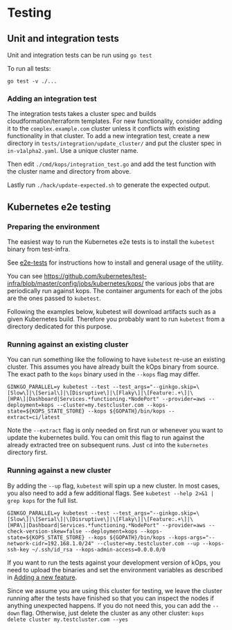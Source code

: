 # Testing

## Unit and integration tests

Unit and integration tests can be run using  `go test`

To run all tests:
```
go test -v ./...
```

### Adding an integration test

The integration tests takes a cluster spec and builds cloudformation/terraform templates. For new functionality, consider adding it to the `complex.example.com` cluster unless it conflicts with existing functionality in that cluster. To add a new integration test, create a new directory in `tests/integration/update_cluster/` and put the cluster spec in `in-v1alpha2.yaml`. Use a unique cluster name.

Then edit `./cmd/kops/integration_test.go` and add the test function with the cluster name and directory from above.

Lastly run `./hack/update-expected.sh` to generate the expected output.

## Kubernetes e2e testing

### Preparing the environment

The easiest way to run the Kubernetes e2e tests is to install the `kubetest` binary from test-infra.

See [e2e-tests](https://github.com/kubernetes/community/blob/master/contributors/devel/sig-testing/e2e-tests.md) for instructions how to install and general usage of the utility.

You can see https://github.com/kubernetes/test-infra/blob/master/config/jobs/kubernetes/kops/ the various jobs that are periodically run against kops.
The container arguments for each of the jobs are the ones passed to `kubetest`.

Following the examples below, kubetest will download artifacts such as a given Kubernetes build. Therefore you probably want to run `kubetest` from a directory dedicated for this purpose.

### Running against an existing cluster

You can run something like the following to have `kubetest` re-use an existing cluster.
This assumes you have already built the kOps binary from source. The exact path to the `kops` binary used in the `--kops` flag may differ.

```
GINKGO_PARALLEL=y kubetest --test --test_args="--ginkgo.skip=\[Slow\]|\[Serial\]|\[Disruptive\]|\[Flaky\]|\[Feature:.+\]|\[HPA\]|Dashboard|Services.*functioning.*NodePort" --provider=aws --deployment=kops --cluster=my.testcluster.com --kops-state=${KOPS_STATE_STORE} --kops ${GOPATH}/bin/kops --extract=ci/latest
```

Note the `--extract` flag is only needed on first run or whenever you want to update the kubernetes build. You can omit this flag to run against the already extracted tree on subsequent runs. Just `cd` into the `kubernetes` directory first.

### Running against a new cluster

By adding the `--up` flag, `kubetest` will spin up a new cluster. In most cases, you also need to add a few additional flags. See `kubetest --help 2>&1 | grep kops` for the full list.

```
GINKGO_PARALLEL=y kubetest --test --test_args="--ginkgo.skip=\[Slow\]|\[Serial\]|\[Disruptive\]|\[Flaky\]|\[Feature:.+\]|\[HPA\]|Dashboard|Services.*functioning.*NodePort" --provider=aws --check-version-skew=false --deployment=kops --kops-state=${KOPS_STATE_STORE} --kops ${GOPATH}/bin/kops --kops-args="--network-cidr=192.168.1.0/24" --cluster=my.testcluster.com --up --kops-ssh-key ~/.ssh/id_rsa --kops-admin-access=0.0.0.0/0
```

If you want to run the tests against your development version of kOps, you need to upload the binaries and set the environment variables as described in [Adding a new feature](adding_a_feature.md).

Since we assume you are using this cluster for testing, we leave the cluster running after the tests have finished so that you can inspect the nodes if anything unexpected happens. If you do not need this, you can add the `--down` flag. Otherwise, just delete the cluster as any other cluster: `kops delete cluster my.testcluster.com --yes`
